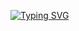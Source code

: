 [![Typing SVG](https://readme-typing-svg.herokuapp.com?duration=3000&color=F7C242&lines=Hello!;I+go+to+school+by+bus.;Quick+fox+jumps+nightly+above+wizard)](https://git.io/typing-svg)
